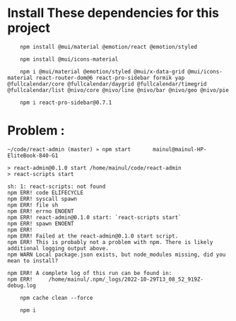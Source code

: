 # Install These dependencies for this project

        npm install @mui/material @emotion/react @emotion/styled
        
        npm install @mui/icons-material

        npm i @mui/material @emotion/styled @mui/x-data-grid @mui/icons-material react-router-dom@6 react-pro-sidebar formik yap @fullcalendar/core @fullcalendar/daygrid @fullcalendar/timegrid @fullcalendar/list @nivo/core @nivo/line @nivo/bar @nivo/geo @nivo/pie

        npm i react-pro-sidebar@0.7.1

# Problem : 
```
~/code/react-admin (master) » npm start       mainul@mainul-HP-EliteBook-840-G1

> react-admin@0.1.0 start /home/mainul/code/react-admin
> react-scripts start

sh: 1: react-scripts: not found
npm ERR! code ELIFECYCLE
npm ERR! syscall spawn
npm ERR! file sh
npm ERR! errno ENOENT
npm ERR! react-admin@0.1.0 start: `react-scripts start`
npm ERR! spawn ENOENT
npm ERR! 
npm ERR! Failed at the react-admin@0.1.0 start script.
npm ERR! This is probably not a problem with npm. There is likely additional logging output above.
npm WARN Local package.json exists, but node_modules missing, did you mean to install?

npm ERR! A complete log of this run can be found in:
npm ERR!     /home/mainul/.npm/_logs/2022-10-29T13_08_52_919Z-debug.log
```

        npm cache clean --force

        npm i

    